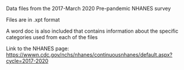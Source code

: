 Data files from the 2017-March 2020 Pre-pandemic NHANES survey

Files are in .xpt format

A word doc is also included that contains information about the specific categories
used from each of the files

Link to the NHANES page:
https://wwwn.cdc.gov/nchs/nhanes/continuousnhanes/default.aspx?cycle=2017-2020
